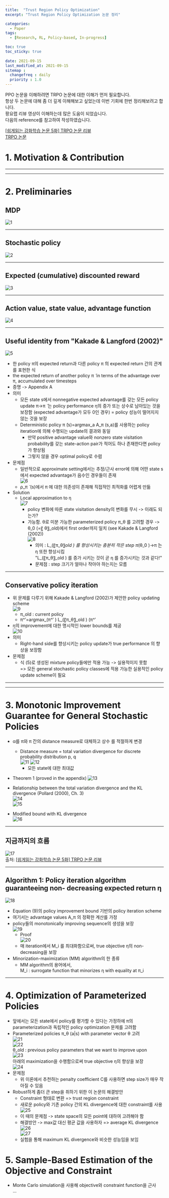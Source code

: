 ```yaml
---
title:  "Trust Region Policy Optimization"
excerpt: "Trust Region Policy Optimization 논문 정리"

categories:
  - Paper
tags:
  - [Research, RL, Policy-based, In-progress]

toc: true
toc_sticky: true
 
date: 2021-09-15
last_modified_at: 2021-09-15
sitemap :
  changefreq : daily
  priority : 1.0
---
```


PPO 논문을 이해하려면 TRPO 논문에 대한 이해가 먼저 필요합니다.  
항상 두 논문에 대해 좀 더 깊게 이해해보고 싶었는데 이번 기회에 한번 정리해보려고 합니다.    
팡요랩 리뷰 영상이 이해하는데 많은 도움이 되었습니다.   
다음의 reference를 참고하여 작성하였습니다.

[[쉽게읽는 강화학습 논문 5화] TRPO 논문 리뷰](https://www.youtube.com/watch?v=XBO4oPChMfI&t=3268s)    
[TRPO 논문](https://arxiv.org/abs/1502.05477)

# 1. Motivation & Contribution

---
---

# 2. Preliminaries
## MDP
![1](https://user-images.githubusercontent.com/17296297/133378285-c8df6fc8-4087-4455-9ab7-d60c39a4eb42.png)

---

## Stochastic policy
![2](https://user-images.githubusercontent.com/17296297/133378284-849f68f6-70d8-489a-9c50-3758da605a22.png)

---

## Expected (cumulative) discounted reward
![3](https://user-images.githubusercontent.com/17296297/133378282-f0b327ea-6223-43dd-8b2b-6de486e1910c.png)

---

## Action value, state value, advantage function
![4](https://user-images.githubusercontent.com/17296297/133378280-4a8e3437-8c49-4e07-aebc-7c5cb56748a2.png)

---

## Useful identity from "Kakade & Langford (2002)"
![5](https://user-images.githubusercontent.com/17296297/133378277-26b76044-f0ce-4c5b-a9cf-a10cc2cf3a3d.png)
* 한 policy π의 expected return과 다른 policy π ̃의 expected return 간의 관계를 표현한 식
* the expected return of another policy π ̃  in terms of the advantage over π, accumulated over timesteps
* 증명 -> Appendix A
* 의미
  * 모든 state s에서 nonnegative expected advantage를 갖는 모든 policy update π→π ̃  는 policy performance η의 증가 또는 상수로 남아있는 것을 보장함 (expected advantage가 모두 0인 경우) = policy 성능이 떨어지지 않는 것을 보장    
  * Deterministic policy π ̃(s)=argmax_a A_π (s,a)를 사용하는 policy iteration에 의해 수행되는 update의 결과와 동일
    * 만약 positive advantage value와 nonzero state visitation probability를 갖는 state-action pair가 적어도 하나 존재한다면 policy가 향상됨
    * 그렇지 않을 경우 optimal policy로 수렴
* 문제점
  * 일반적으로 approximate setting에서는 추정/근사 error에 의해 어떤 state s에서 expected advantage가 음수인 경우들이 존재    
  ![6](https://user-images.githubusercontent.com/17296297/133378275-5bf9667b-4fda-4f16-904f-b3fde85c234c.png)
  * ρ_π ̃  (s)에서 π ̃에 대한 의존성이 존재해 직접적인 최적화를 어렵게 만듦
* Solution
  * Local approximation to η    
    ![7](https://user-images.githubusercontent.com/17296297/133378274-264562cf-be65-4173-a16e-03538a644e9d.png)
    * policy 변화에 따른 state visitation density의 변화를 무시 -> 이래도 되는가? 
    * 가능함. θ로 미분 가능한 parameterized policy π_θ 를 고려할 경우 -> θ_0 (=〖 θ〗_old)에서 first order까지 일치 (see Kakade & Langford (2002))    
    ![8](https://user-images.githubusercontent.com/17296297/133378272-c25da6c6-cb80-4d5a-86da-45d4105423e7.png)
      * 의미 : L_(〖π_θ〗_old ) 를 향상시키는 충분히 작은 step π_(θ_0 )→π ̃는 η 또한 향상시킴    
      "L_(〖π_θ〗_old ) 를 증가 시키는 것이 곧 η 를 증가시키는 것과 같다!"
      * 문제점 : step 크기가 얼마나 작아야 하는지는 모름

---

## Conservative policy iteration
* 위 문제를 다루기 위해 Kakade & Langford (2002)가 제안한 policy updating scheme    
  ![9](https://user-images.githubusercontent.com/17296297/133378268-3f09ed77-bdd4-4dfa-be3c-400cf919eacd.png)
  * π_old  : current policy
  * π^′=argmax_(π^′ ) L_(〖π_θ〗_old ) (π^′
* η의 improvement에 대한 명시적인 lower bounds를 제공   
  ![10](https://user-images.githubusercontent.com/17296297/133378266-51dc2e26-35fc-411a-bb84-f6c947ab5ea7.png)
* 의미
  * Right-hand side를 향상시키는 policy update가 true performance 의 향상을 보장함
* 문제점
  * 식 (5)로 생성된 mixture policy들에만 적용 가능 -> 실용적이지 못함   
  => 모든 general stochastic policy classes에 적용 가능한 실용적인 policy update scheme이 필요

---
---

# 3. Monotonic Improvement Guarantee for General Stochastic Policies
* α를 π와 π ̃간의 distance measure로 대체하고 상수 를 적절하게 변경
  * Distance measure = total variation divergence for discrete probability distribution p, q  
  ![11](https://user-images.githubusercontent.com/17296297/133378263-024a308d-cb4a-4ee9-ba11-2547c0c81319.png)
  ![12](https://user-images.githubusercontent.com/17296297/133378260-06dbacd6-c7c2-4b68-859b-32fcf65aebd2.png)
    * 모든 state에 대한 최대값 
* Theorem 1 (proved in the appendix)
![13](https://user-images.githubusercontent.com/17296297/133378259-1f2b38a1-a7a9-4c1a-a885-ca024b7a958d.png)

* Relationship between the total variation divergence and the KL divergence (Pollard (2000), Ch. 3)   
![14](https://user-images.githubusercontent.com/17296297/133378258-97b2cbfb-1c6c-499c-8995-14f711cd4a1a.png)    
![15](https://user-images.githubusercontent.com/17296297/133378256-352f5ef7-c579-4205-99a7-36b70e73bac8.png)

* Modified bound with KL divergence   
![16](https://user-images.githubusercontent.com/17296297/133378254-dbe09313-53b6-4e90-b6ef-34ad4e46eb31.png)

---

## 지금까지의 흐름
![17](https://user-images.githubusercontent.com/17296297/133378252-68a94bd0-9d74-48cf-bf90-02010c9feac7.png)    
출처: [[쉽게읽는 강화학습 논문 5화] TRPO 논문 리뷰](https://www.youtube.com/watch?v=XBO4oPChMfI&t=3268s)

---

## Algorithm 1: Policy iteration algorithm guaranteeing non- decreasing expected return η
![18](https://user-images.githubusercontent.com/17296297/133378251-64ff33ee-201c-415e-ae75-9e4a99f35efa.png)    
* Equation (9)의 policy improvement bound 기반의 policy iteration scheme
* 여기서는 advantage values A_π 의 정확한 계산를 가정
* policy들의 monotonically improving sequence의 생성을 보장   
  ![19](https://user-images.githubusercontent.com/17296297/133378250-151d4f90-d312-47fe-87fc-0cb0553addf1.png)
  * Proof   
  ![20](https://user-images.githubusercontent.com/17296297/133378249-854668a3-4f66-432f-a24f-68fdf0d35fe0.png)
  * 매 iteration에서 M_i 를 최대화함으로써, true objective η의 non-decreasing을 보장
* Minorization-maximization (MM) algorithm의 한 종류
  * MM algorithm의 용어에서,    
    M_i  : surrogate function that minorizes η with equality at π_i



---

# 4. Optimization of Parameterized Policies
* 앞에서는 모든 state에서 policy를 평가할 수 있다는 가정하에 π의 parameterization과 독립적인 policy optimization 문제를 고려함
* Parameterized policies π_θ (a|s) with parameter vector θ 고려   
  ![21](https://user-images.githubusercontent.com/17296297/133378248-2895607a-a985-487b-a075-5d3af025c1a7.png)    
  ![22](https://user-images.githubusercontent.com/17296297/133378246-88ecbf01-77b3-48e3-91db-bf08d0e2a2c3.png)    
  θ_old  : previous policy parameters that we want to improve upon    
  ![23](https://user-images.githubusercontent.com/17296297/133378243-a0a3b1c2-744b-4862-8a1e-5bfd0f5233a4.png)    
 	아래의 maximization을 수행함으로써 true objective η의 향상을 보장   
  ![24](https://user-images.githubusercontent.com/17296297/133378242-cc1d861c-0bb4-4f99-9ce9-da64ba4378b4.png)
* 문제점
  * 위 이론에서 추천하는 penalty coefficient C를 사용하면 step size가 매우 작아질 수 있음
* Robust하게 좀더 큰 step을 취하기 위한 이 논문의 해결방안
  * Constraint 형태로 변환 => trust region constraint
  * 새로운 policy와 기존 policy 간의 KL divergence에 대한 constraint를 사용   
    ![25](https://user-images.githubusercontent.com/17296297/133378240-a41f56df-cfa6-4111-a1c4-ca4bd031328a.png)
  * 이 때의 문제점 -> state space의 모든 point에 대하여 고려해야 함
  * 해결방안 -> max값 대신 평균 값을 사용하자 => average KL divergence    
    ![26](https://user-images.githubusercontent.com/17296297/133378239-7c03e950-8a10-417b-b955-f9e00bd33374.png)    
    ![27](https://user-images.githubusercontent.com/17296297/133378233-dc2e331a-be52-434c-821e-d5cc1b15d8e5.png)
  * 실험을 통해 maximum KL divergence와 비슷한 성능임을 보임

# 5. Sample-Based Estimation of the Objective and Constraint
* Monte Carlo simulation을 사용해 objective와 constraint function을 근사    
...






